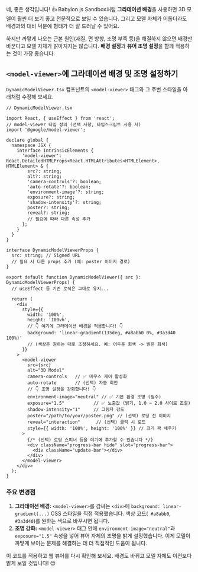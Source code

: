 네, 좋은 생각입니다\! 👍 Babylon.js Sandbox처럼 **그라데이션 배경**을 사용하면 3D 모델이 훨씬 더 보기 좋고 전문적으로 보일 수 있습니다. 그리고 모델 자체가 어둡더라도 배경과의 대비 덕분에 형태가 더 잘 드러날 수 있어요.

하지만 까맣게 나오는 근본 원인(재질, 면 방향, 조명 부족 등)을 해결하지 않으면 배경만 바꾼다고 모델 자체가 밝아지지는 않습니다. **배경 설정**과 **뷰어 조명 설정**을 함께 적용하는 것이 가장 좋습니다.

## `<model-viewer>`에 그라데이션 배경 및 조명 설정하기

`DynamicModelViewer.tsx` 컴포넌트의 `<model-viewer>` 태그와 그 주변 스타일을 아래처럼 수정해 보세요.

```tsx
// DynamicModelViewer.tsx

import React, { useEffect } from 'react';
// model-viewer 타입 정의 (선택 사항, 타입스크립트 사용 시)
import '@google/model-viewer'; 

declare global {
  namespace JSX {
    interface IntrinsicElements {
      'model-viewer': React.DetailedHTMLProps<React.HTMLAttributes<HTMLElement>, HTMLElement> & {
        src?: string;
        alt?: string;
        'camera-controls'?: boolean;
        'auto-rotate'?: boolean;
        'environment-image'?: string;
        exposure?: string;
        'shadow-intensity'?: string;
        poster?: string;
        reveal?: string;
        // 필요에 따라 다른 속성 추가
      };
    }
  }
}

interface DynamicModelViewerProps {
  src: string; // Signed URL
  // 필요 시 다른 props 추가 (예: poster 이미지 경로)
}

export default function DynamicModelViewer({ src }: DynamicModelViewerProps) {
  // useEffect 등 기존 로직은 그대로 유지...

  return (
    <div 
      style={{ 
        width: '100%', 
        height: '100vh', 
        // 👇 여기에 그라데이션 배경을 적용합니다! 👇
        background: 'linear-gradient(135deg, #a8abb0 0%, #3a3d40 100%)' 
        // (색상은 원하는 대로 조정하세요. 예: 어두운 회색 -> 밝은 회색)
      }}
    >
      <model-viewer
        src={src}
        alt="3D Model"
        camera-controls   // ✅ 마우스 제어 활성화
        auto-rotate       // (선택) 자동 회전
        // 👇 조명 설정을 강화합니다! 👇
        environment-image="neutral" // ✅ 기본 환경 조명 (필수)
        exposure="1.5"           // ✅ 노출값 (밝기, 1.0 ~ 2.0 사이로 조절)
        shadow-intensity="1"     // 그림자 강도
        poster="/path/to/your/poster.png" // (선택) 로딩 전 이미지
        reveal="interaction"      // (선택) 클릭 시 로드
        style={{ width: '100%', height: '100%' }} // 크기 꽉 채우기
      >
        {/* (선택) 로딩 스피너 등을 여기에 추가할 수 있습니다 */}
        <div className="progress-bar hide" slot="progress-bar">
          <div className="update-bar"></div>
        </div>
      </model-viewer>
    </div>
  );
}

```

### 주요 변경점

1.  **그라데이션 배경:** `<model-viewer>`를 감싸는 `<div>`에 `background: linear-gradient(...)` CSS 스타일을 직접 적용했습니다. 색상 코드(`  #a8abb0 `, `#3a3d40`)를 원하는 색으로 바꾸시면 됩니다.
2.  **조명 강화:** `<model-viewer>` 태그 안에 `environment-image="neutral"`과 `exposure="1.5"` 속성을 넣어 뷰어 자체의 조명을 밝게 설정했습니다. 이게 모델이 까맣게 보이는 문제를 해결하는 데 더 직접적인 도움이 됩니다.

이 코드를 적용하고 웹 뷰어를 다시 확인해 보세요. 배경도 바뀌고 모델 자체도 이전보다 밝게 보일 것입니다\! 😊